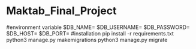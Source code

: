# Maktab_Final_Project
#environment variable
$DB_NAME=
$DB_USERNAME=
$DB_PASSWORD=
$DB_HOST=
$DB_PORT=
#installation
pip install -r requirements.txt
python3 manage.py makemigrations
python3 manage.py migrate
